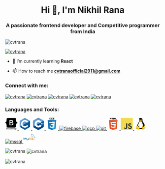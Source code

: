 <h1 align="center">Hi 👋, I'm Nikhil Rana </h1>
<h3 align="center">A passionate frontend developer and Competitive programmer from India</h3>

<p align="left"> <img src="https://komarev.com/ghpvc/?username=cvtrana&label=Profile%20views&color=0e75b6&style=flat" alt="cvtrana" /> </p>

<p align="left"> <a href="https://github.com/ryo-ma/github-profile-trophy"><img src="https://github-profile-trophy.vercel.app/?username=cvtrana" alt="cvtrana" /></a> </p>

- 🌱 I’m currently learning **React**

- 📫 How to reach me **cvtranaofficial2911@gmail.com**


<h3 align="left">Connect with me:</h3>
<p align="left">
<a href="https://www.linkedin.com/in/nikhil-rana-74799b229/" target="blank"><img align="center" src="https://raw.githubusercontent.com/rahuldkjain/github-profile-readme-generator/master/src/images/icons/Social/linked-in-alt.svg" alt="cvtrana" height="30" width="40" /></a>
<a href="https://instagram.com/Nikhilrana000" target="blank"><img align="center" src="https://raw.githubusercontent.com/rahuldkjain/github-profile-readme-generator/master/src/images/icons/Social/instagram.svg" alt="cvtrana" height="30" width="40" /></a>
<a href="https://codeforces.com/profile/rana47cvt" target="blank"><img align="center" src="https://cdn.jsdelivr.net/npm/simple-icons@3.0.1/icons/codeforces.svg" alt="cvtrana" height="30" width="40" /></a>
<a href="https://leetcode.com/nikhilrana000/" target="blank"><img align="center" src="https://raw.githubusercontent.com/rahuldkjain/github-profile-readme-generator/master/src/images/icons/Social/leet-code.svg" alt="cvtrana" height="30" width="40" /></a>
<a href="https://auth.geeksforgeeks.org/user/cvtrana" target="blank"><img align="center" src="https://raw.githubusercontent.com/rahuldkjain/github-profile-readme-generator/master/src/images/icons/Social/geeks-for-geeks.svg" alt="cvtrana" height="30" width="40" /></a>
</p>

<h3 align="left">Languages and Tools:</h3>
<p align="left"> <a href="https://getbootstrap.com" target="_blank"> <img src="https://raw.githubusercontent.com/devicons/devicon/master/icons/bootstrap/bootstrap-plain-wordmark.svg" alt="bootstrap" width="40" height="40"/> </a> <a href="https://www.cprogramming.com/" target="_blank"> <img src="https://raw.githubusercontent.com/devicons/devicon/master/icons/c/c-original.svg" alt="c" width="40" height="40"/> </a> <a href="https://www.w3schools.com/cpp/" target="_blank"> <img src="https://raw.githubusercontent.com/devicons/devicon/master/icons/cplusplus/cplusplus-original.svg" alt="cplusplus" width="40" height="40"/> </a> <a href="https://www.w3schools.com/css/" target="_blank"> <img src="https://raw.githubusercontent.com/devicons/devicon/master/icons/css3/css3-original-wordmark.svg" alt="css3" width="40" height="40"/> </a>  <a href="https://firebase.google.com/" target="_blank"> <img src="https://www.vectorlogo.zone/logos/firebase/firebase-icon.svg" alt="firebase" width="40" height="40"/> </a>  <a href="https://cloud.google.com" target="_blank"> <img src="https://www.vectorlogo.zone/logos/google_cloud/google_cloud-icon.svg" alt="gcp" width="40" height="40"/> </a> <a href="https://git-scm.com/" target="_blank"> <img src="https://www.vectorlogo.zone/logos/git-scm/git-scm-icon.svg" alt="git" width="40" height="40"/> </a> <a href="https://www.w3.org/html/" target="_blank"> <img src="https://raw.githubusercontent.com/devicons/devicon/master/icons/html5/html5-original-wordmark.svg" alt="html5" width="40" height="40"/> </a> <a href="https://developer.mozilla.org/en-US/docs/Web/JavaScript" target="_blank"> <img src="https://raw.githubusercontent.com/devicons/devicon/master/icons/javascript/javascript-original.svg" alt="javascript" width="40" height="40"/> </a> <a href="https://www.linux.org/" target="_blank"> <img src="https://raw.githubusercontent.com/devicons/devicon/master/icons/linux/linux-original.svg" alt="linux" width="40" height="40"/> </a> <a href="https://www.microsoft.com/en-us/sql-server" target="_blank"> <img src="https://www.svgrepo.com/show/303229/microsoft-sql-server-logo.svg" alt="mssql" width="40" height="40"/> </a> <a href="https://www.mysql.com/" target="_blank"> <img src="https://raw.githubusercontent.com/devicons/devicon/master/icons/mysql/mysql-original-wordmark.svg" alt="mysql" width="40" height="40"/> </a>  </p>

<p><img align="left" src="https://github-readme-stats.vercel.app/api/top-langs?username=cvtrana&show_icons=true&locale=en&layout=compact" alt="cvtrana" /></p>

<p>&nbsp;<img align="center" src="https://github-readme-stats.vercel.app/api?username=cvtrana&show_icons=true&locale=en" alt="cvtrana" /></p>

<p><img align="center" src="https://github-readme-streak-stats.herokuapp.com/?user=cvtrana&" alt="cvtrana" /></p>
